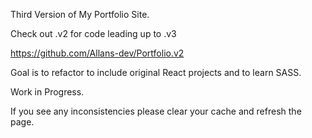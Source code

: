 Third Version of My Portfolio Site.

Check out .v2 for code leading up to .v3

https://github.com/Allans-dev/Portfolio.v2

Goal is to refactor to include original React projects and to learn SASS.

Work in Progress.

If you see any inconsistencies please clear your cache and refresh the page.
